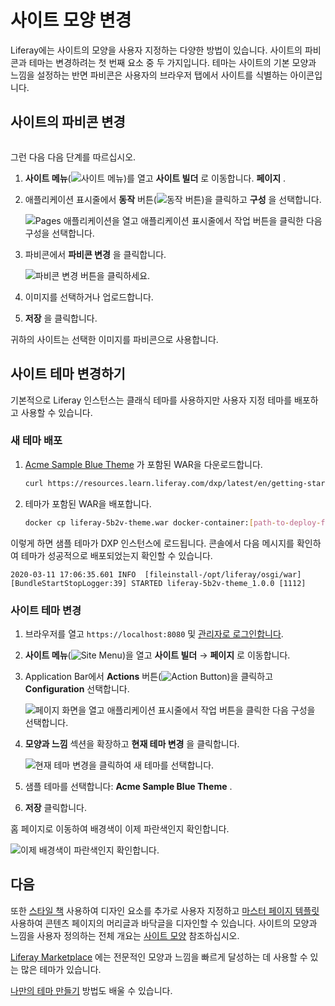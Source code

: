 # 사이트 모양 변경

Liferay에는 사이트의 모양을 사용자 지정하는 다양한 방법이 있습니다. 사이트의 파비콘과 테마는 변경하려는 첫 번째 요소 중 두 가지입니다. 테마는 사이트의 기본 모양과 느낌을 설정하는 반면 파비콘은 사용자의 브라우저 탭에서 사이트를 식별하는 아이콘입니다.

## 사이트의 파비콘 변경

```{include} /_snippets/run-liferay-portal.md
```

그런 다음 다음 단계를 따르십시오.

1. **사이트 메뉴**(![사이트 메뉴](../images/icon-product-menu.png))를 열고 **사이트 빌더** 로 이동합니다. **페이지** .

1. 애플리케이션 표시줄에서 **동작** 버튼(![동작 버튼](../images/icon-actions.png))을 클릭하고 **구성** 을 선택합니다.

    ![Pages 애플리케이션을 열고 애플리케이션 표시줄에서 작업 버튼을 클릭한 다음 구성을 선택합니다.](./change-your-sites-appearance/images/01.png)

1. 파비콘에서 **파비콘 변경** 을 클릭합니다.

    ![파비콘 변경 버튼을 클릭하세요.](./change-your-sites-appearance/images/02.png)

1. 이미지를 선택하거나 업로드합니다.

1. **저장** 을 클릭합니다.

귀하의 사이트는 선택한 이미지를 파비콘으로 사용합니다.

## 사이트 테마 변경하기

기본적으로 Liferay 인스턴스는 클래식 테마를 사용하지만 사용자 지정 테마를 배포하고 사용할 수 있습니다.

### 새 테마 배포

1. [Acme Sample Blue Theme](./liferay-5b2v-theme.war) 가 포함된 WAR을 다운로드합니다.

    ```bash
    curl https://resources.learn.liferay.com/dxp/latest/en/getting-started/changing-your-sites-appearance/liferay-5b2v-theme.war -O
    ```

1. 테마가 포함된 WAR을 배포합니다.

    <!-- ./gradlew deploy -Ddeploy.docker.container.id=$(docker ps -lq) -->

    ```bash
    docker cp liferay-5b2v-theme.war docker-container:[path-to-deploy-folder]
    ```

이렇게 하면 샘플 테마가 DXP 인스턴스에 로드됩니다. 콘솔에서 다음 메시지를 확인하여 테마가 성공적으로 배포되었는지 확인할 수 있습니다.

```
2020-03-11 17:06:35.601 INFO  [fileinstall-/opt/liferay/osgi/war][BundleStartStopLogger:39] STARTED liferay-5b2v-theme_1.0.0 [1112]
```

### 사이트 테마 변경

1. 브라우저를 열고 `https://localhost:8080` 및 [관리자로 로그인합니다](./introduction-to-the-admin-account.md).

1. **사이트 메뉴**(![Site Menu](../images/icon-product-menu.png))을 열고 **사이트 빌더** &rarr; **페이지** 로 이동합니다.

1. Application Bar에서 **Actions** 버튼(![Action Button](../images/icon-actions.png))을 클릭하고 **Configuration** 선택합니다.

   ![페이지 화면을 열고 애플리케이션 표시줄에서 작업 버튼을 클릭한 다음 구성을 선택합니다.](./changing-your-sites-appearance/images/01.png)

1. **모양과 느낌** 섹션을 확장하고 **현재 테마 변경** 을 클릭합니다.

   ![현재 테마 변경을 클릭하여 새 테마를 선택합니다.](./changing-your-sites-appearance/images/03.png)

1. 샘플 테마를 선택합니다: **Acme Sample Blue Theme** .

1. **저장** 클릭합니다.

홈 페이지로 이동하여 배경색이 이제 파란색인지 확인합니다.

![이제 배경색이 파란색인지 확인합니다.](./changing-your-sites-appearance/images/04.png)

## 다음

또한 [스타일 책](../site-building/site-appearance/style-books/using-a-style-book-to-standardize-site-appearance.md) 사용하여 디자인 요소를 추가로 사용자 지정하고 [마스터 페이지 템플릿](../site-building/creating-pages/defining-headers-and-footers/master-page-templates.md) 사용하여 콘텐츠 페이지의 머리글과 바닥글을 디자인할 수 있습니다. 사이트의 모양과 느낌을 사용자 정의하는 전체 개요는 [사이트 모양](../site-building/site-appearance/site-appearance.md) 참조하십시오.

[Liferay Marketplace](../system-administration/installing-and-managing-apps/using-marketplace.md) 에는 전문적인 모양과 느낌을 빠르게 달성하는 데 사용할 수 있는 많은 테마가 있습니다.

[나만의 테마 만들기](../site-building/site-appearance/themes/introduction-to-themes.md) 방법도 배울 수 있습니다.

<!-- ## Changing Your Site's Logo

Coming soon! -->
